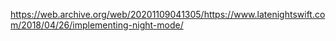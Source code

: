 https://web.archive.org/web/20201109041305/https://www.latenightswift.com/2018/04/26/implementing-night-mode/

